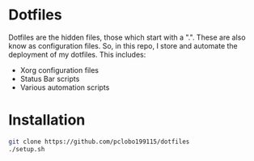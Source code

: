 # Dotfiles
Dotfiles are the hidden files, those which start with a ".". These are also know as configuration files. So, in this repo, I store and automate the deployment of my dotfiles.
This includes:
- Xorg configuration files
- Status Bar scripts
- Various automation scripts

# Installation
```sh
git clone https://github.com/pclobo199115/dotfiles
./setup.sh
```
